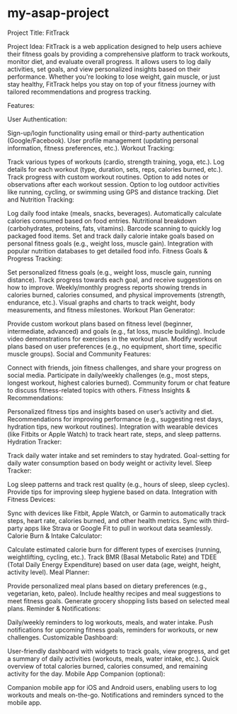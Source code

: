 # my-asap-project

Project Title: FitTrack


Project Idea:
FitTrack is a web application designed to help users achieve their fitness goals by providing a comprehensive platform to track workouts, monitor diet, and evaluate overall progress. It allows users to log daily activities, set goals, and view personalized insights based on their performance. Whether you're looking to lose weight, gain muscle, or just stay healthy, FitTrack helps you stay on top of your fitness journey with tailored recommendations and progress tracking.

Features:


User Authentication:

Sign-up/login functionality using email or third-party authentication (Google/Facebook).
User profile management (updating personal information, fitness preferences, etc.).
Workout Tracking:

Track various types of workouts (cardio, strength training, yoga, etc.).
Log details for each workout (type, duration, sets, reps, calories burned, etc.).
Track progress with custom workout routines.
Option to add notes or observations after each workout session.
Option to log outdoor activities like running, cycling, or swimming using GPS and distance tracking.
Diet and Nutrition Tracking:

Log daily food intake (meals, snacks, beverages).
Automatically calculate calories consumed based on food entries.
Nutritional breakdown (carbohydrates, proteins, fats, vitamins).
Barcode scanning to quickly log packaged food items.
Set and track daily calorie intake goals based on personal fitness goals (e.g., weight loss, muscle gain).
Integration with popular nutrition databases to get detailed food info.
Fitness Goals & Progress Tracking:

Set personalized fitness goals (e.g., weight loss, muscle gain, running distance).
Track progress towards each goal, and receive suggestions on how to improve.
Weekly/monthly progress reports showing trends in calories burned, calories consumed, and physical improvements (strength, endurance, etc.).
Visual graphs and charts to track weight, body measurements, and fitness milestones.
Workout Plan Generator:

Provide custom workout plans based on fitness level (beginner, intermediate, advanced) and goals (e.g., fat loss, muscle building).
Include video demonstrations for exercises in the workout plan.
Modify workout plans based on user preferences (e.g., no equipment, short time, specific muscle groups).
Social and Community Features:

Connect with friends, join fitness challenges, and share your progress on social media.
Participate in daily/weekly challenges (e.g., most steps, longest workout, highest calories burned).
Community forum or chat feature to discuss fitness-related topics with others.
Fitness Insights & Recommendations:

Personalized fitness tips and insights based on user’s activity and diet.
Recommendations for improving performance (e.g., suggesting rest days, hydration tips, new workout routines).
Integration with wearable devices (like Fitbits or Apple Watch) to track heart rate, steps, and sleep patterns.
Hydration Tracker:

Track daily water intake and set reminders to stay hydrated.
Goal-setting for daily water consumption based on body weight or activity level.
Sleep Tracker:

Log sleep patterns and track rest quality (e.g., hours of sleep, sleep cycles).
Provide tips for improving sleep hygiene based on data.
Integration with Fitness Devices:

Sync with devices like Fitbit, Apple Watch, or Garmin to automatically track steps, heart rate, calories burned, and other health metrics.
Sync with third-party apps like Strava or Google Fit to pull in workout data seamlessly.
Calorie Burn & Intake Calculator:

Calculate estimated calorie burn for different types of exercises (running, weightlifting, cycling, etc.).
Track BMR (Basal Metabolic Rate) and TDEE (Total Daily Energy Expenditure) based on user data (age, weight, height, activity level).
Meal Planner:

Provide personalized meal plans based on dietary preferences (e.g., vegetarian, keto, paleo).
Include healthy recipes and meal suggestions to meet fitness goals.
Generate grocery shopping lists based on selected meal plans.
Reminder & Notifications:

Daily/weekly reminders to log workouts, meals, and water intake.
Push notifications for upcoming fitness goals, reminders for workouts, or new challenges.
Customizable Dashboard:

User-friendly dashboard with widgets to track goals, view progress, and get a summary of daily activities (workouts, meals, water intake, etc.).
Quick overview of total calories burned, calories consumed, and remaining activity for the day.
Mobile App Companion (optional):

Companion mobile app for iOS and Android users, enabling users to log workouts and meals on-the-go.
Notifications and reminders synced to the mobile app.

